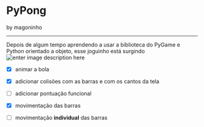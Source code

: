 ﻿# PyPong

by magoninho

-----
Depois de algum tempo  aprendendo a usar a biblioteca do PyGame e Python orientado a objeto, esse joguinho está surgindo
![enter image description here](https://media.discordapp.net/attachments/253216409386090517/729379355184332900/unknown.png?width=664&height=389)

 - [x] animar a bola
 - [x] adicionar colisões com as barras e com os cantos da tela
 - [ ] adicionar pontuação funcional
 - [x] movimentação das barras 
 - [ ] movimentação **individual** das barras

